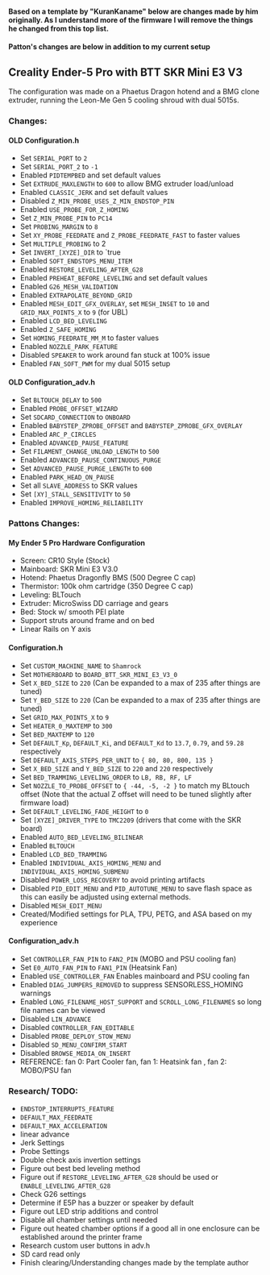 #### Based on a template by "KuranKaname" below are changes made by him originally. As I understand more of the firmware I will remove the things he changed from this top list.
#### Patton's changes are below in addition to my current setup
## Creality Ender-5 Pro with BTT SKR Mini E3 V3

The configuration was made on a Phaetus Dragon hotend and a BMG clone extruder, running the Leon-Me Gen 5 cooling shroud with dual 5015s.
### Changes:

#### OLD Configuration.h

- Set `SERIAL_PORT` to `2`
- Set `SERIAL_PORT_2` to `-1`
- Enabled `PIDTEMPBED` and set default values
- Set `EXTRUDE_MAXLENGTH` to `600` to allow BMG extruder load/unload
- Enabled `CLASSIC_JERK` and set default values
- Disabled `Z_MIN_PROBE_USES_Z_MIN_ENDSTOP_PIN`
- Enabled `USE_PROBE_FOR_Z_HOMING`
- Set `Z_MIN_PROBE_PIN` to `PC14`
- Set `PROBING_MARGIN` to `8`
- Set `XY_PROBE_FEEDRATE` and `Z_PROBE_FEEDRATE_FAST` to faster values
- Set `MULTIPLE_PROBING` to 2
- Set `INVERT_[XYZE]_DIR` to `true
- Enabled `SOFT_ENDSTOPS_MENU_ITEM`
- Enabled `RESTORE_LEVELING_AFTER_G28`
- Enabled `PREHEAT_BEFORE_LEVELING` and set default values
- Enabled `G26_MESH_VALIDATION`
- Enabled `EXTRAPOLATE_BEYOND_GRID`
- Enabled `MESH_EDIT_GFX_OVERLAY`, set `MESH_INSET` to `10` and `GRID_MAX_POINTS_X` to `9` (for UBL)
- Enabled `LCD_BED_LEVELING`
- Enabled `Z_SAFE_HOMING`
- Set `HOMING_FEEDRATE_MM_M` to faster values
- Enabled `NOZZLE_PARK_FEATURE`
- Disabled `SPEAKER` to work around fan stuck at 100% issue
- Enabled `FAN_SOFT_PWM` for my dual 5015 setup

#### OLD Configuration_adv.h

- Set `BLTOUCH_DELAY` to `500`
- Enabled `PROBE_OFFSET_WIZARD`
- Set `SDCARD_CONNECTION` to `ONBOARD`
- Enabled `BABYSTEP_ZPROBE_OFFSET` and `BABYSTEP_ZPROBE_GFX_OVERLAY`
- Enabled `ARC_P_CIRCLES`
- Enabled `ADVANCED_PAUSE_FEATURE`
- Set `FILAMENT_CHANGE_UNLOAD_LENGTH` to `500`
- Enabled `ADVANCED_PAUSE_CONTINUOUS_PURGE`
- Set `ADVANCED_PAUSE_PURGE_LENGTH` to `600`
- Enabled `PARK_HEAD_ON_PAUSE`
- Set all `SLAVE_ADDRESS` to SKR values
- Set `[XY]_STALL_SENSITIVITY` to `50`
- Enabled `IMPROVE_HOMING_RELIABILITY`


### Pattons Changes:
#### My Ender 5 Pro Hardware Configuration
- Screen: CR10 Style (Stock)
- Mainboard: SKR Mini E3 V3.0
- Hotend: Phaetus Dragonfly BMS (500 Degree C cap)
- Thermistor: 100k ohm cartridge (350 Degree C cap)
- Leveling: BLTouch
- Extruder: MicroSwiss DD carriage and gears
- Bed: Stock w/ smooth PEI plate
- Support struts around frame and on bed
- Linear Rails on Y axis

#### Configuration.h
- Set `CUSTOM_MACHINE_NAME` to `Shamrock`
- Set `MOTHERBOARD` to `BOARD_BTT_SKR_MINI_E3_V3_0`
- Set `X_BED_SIZE` to `220` (Can be expanded to a max of 235 after things are tuned)
- Set `Y_BED_SIZE` to `220` (Can be expanded to a max of 235 after things are tuned)
- Set `GRID_MAX_POINTS_X` to `9`
- Set `HEATER_0_MAXTEMP` to `300`
- Set `BED_MAXTEMP` to `120`
- Set `DEFAULT_Kp`, `DEFAULT_Ki`, and `DEFAULT_Kd` to `13.7`, `0.79`, and `59.28` respectively
- Set `DEFAULT_AXIS_STEPS_PER_UNIT` to `{ 80, 80, 800, 135 }`
- Set `X_BED_SIZE` and `Y_BED_SIZE` to `220` and `220` respectively
- Set `BED_TRAMMING_LEVELING_ORDER` to `LB, RB, RF, LF`
- Set `NOZZLE_TO_PROBE_OFFSET` to `{ -44, -5, -2 }` to match my BLtouch offset (Note that the actual Z offset will need to be tuned slightly after firmware load)
- Set `DEFAULT_LEVELING_FADE_HEIGHT` to `0`
- Set `[XYZE]_DRIVER_TYPE` to `TMC2209` (drivers that come with the SKR board)
- Enabled `AUTO_BED_LEVELING_BILINEAR`
- Enabled `BLTOUCH`
- Enabled `LCD_BED_TRAMMING`
- Enabled `INDIVIDUAL_AXIS_HOMING_MENU` and `INDIVIDUAL_AXIS_HOMING_SUBMENU`
- Disabled `POWER_LOSS_RECOVERY` to avoid printing artifacts
- Disabled `PID_EDIT_MENU` and `PID_AUTOTUNE_MENU` to save flash space as this can easily be adjusted using external methods.
- Disabled `MESH_EDIT_MENU`
- Created/Modified settings for PLA, TPU, PETG, and ASA based on my experience


#### Configuration_adv.h
- Set `CONTROLLER_FAN_PIN` to `FAN2_PIN` (MOBO and PSU cooling fan)
- Set `E0_AUTO_FAN_PIN` to `FAN1_PIN` (Heatsink Fan)
- Enabled `USE_CONTROLLER_FAN` Enables mainboard and PSU cooling fan
- Enabled `DIAG_JUMPERS_REMOVED` to suppress SENSORLESS_HOMING warnings
- Enabled `LONG_FILENAME_HOST_SUPPORT` and `SCROLL_LONG_FILENAMES` so long file names can be viewed
- Disabled `LIN_ADVANCE`
- Disabled `CONTROLLER_FAN_EDITABLE`
- Disabled `PROBE_DEPLOY_STOW_MENU`
- Disabled `SD_MENU_CONFIRM_START`
- Disabled `BROWSE_MEDIA_ON_INSERT`
- REFERENCE: fan 0: Part Cooler fan, fan 1: Heatsink fan , fan 2: MOBO/PSU fan

### Research/ TODO:
- `ENDSTOP_INTERRUPTS_FEATURE`
- `DEFAULT_MAX_FEEDRATE`
- `DEFAULT_MAX_ACCELERATION`
- linear advance
- Jerk Settings
- Probe Settings
- Double check axis invertion settings
- Figure out best bed leveling method
- Figure out if `RESTORE_LEVELING_AFTER_G28` should be used or `ENABLE_LEVELING_AFTER_G28`
- Check G26 settings
- Determine if E5P has a buzzer or speaker by default
- Figure out LED strip additions and control
- Disable all chamber settings until needed
- Figure out heated chamber options if a good all in one enclosure can be established around the printer frame
- Research custom user buttons in adv.h
- SD card read only
- Finish clearing/Understanding changes made by the template author